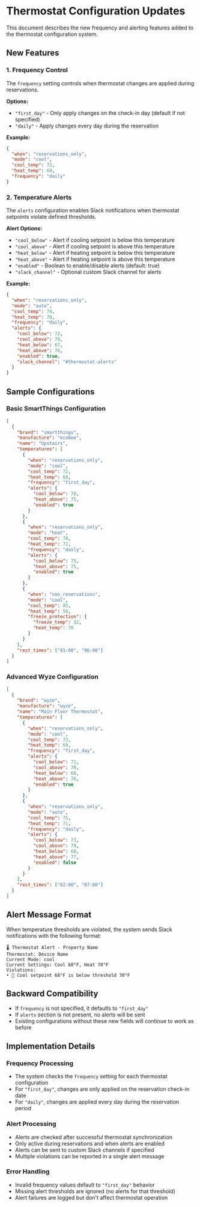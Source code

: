 # Thermostat Configuration Updates

This document describes the new frequency and alerting features added to the thermostat configuration system.

## New Features

### 1. Frequency Control

The `frequency` setting controls when thermostat changes are applied during reservations.

**Options:**
- `"first_day"` - Only apply changes on the check-in day (default if not specified)
- `"daily"` - Apply changes every day during the reservation

**Example:**
```json
{
  "when": "reservations_only",
  "mode": "cool",
  "cool_temp": 72,
  "heat_temp": 68,
  "frequency": "daily"
}
```

### 2. Temperature Alerts

The `alerts` configuration enables Slack notifications when thermostat setpoints violate defined thresholds.

**Alert Options:**
- `"cool_below"` - Alert if cooling setpoint is below this temperature
- `"cool_above"` - Alert if cooling setpoint is above this temperature  
- `"heat_below"` - Alert if heating setpoint is below this temperature
- `"heat_above"` - Alert if heating setpoint is above this temperature
- `"enabled"` - Boolean to enable/disable alerts (default: true)
- `"slack_channel"` - Optional custom Slack channel for alerts

**Example:**
```json
{
  "when": "reservations_only",
  "mode": "auto",
  "cool_temp": 74,
  "heat_temp": 70,
  "frequency": "daily",
  "alerts": {
    "cool_below": 72,
    "cool_above": 78,
    "heat_below": 67,
    "heat_above": 76,
    "enabled": true,
    "slack_channel": "#thermostat-alerts"
  }
}
```

## Sample Configurations

### Basic SmartThings Configuration

```json
[
  {
    "brand": "smartthings",
    "manufacture": "ecobee",
    "name": "Upstairs",
    "temperatures": [
      {
        "when": "reservations_only",
        "mode": "cool",
        "cool_temp": 72,
        "heat_temp": 68,
        "frequency": "first_day",
        "alerts": {
          "cool_below": 70,
          "heat_above": 75,
          "enabled": true
        }
      },
      {
        "when": "reservations_only",
        "mode": "heat",
        "cool_temp": 78,
        "heat_temp": 72,
        "frequency": "daily",
        "alerts": {
          "cool_below": 75,
          "heat_above": 75,
          "enabled": true
        }
      },
      {
        "when": "non_reservations",
        "mode": "cool",
        "cool_temp": 85,
        "heat_temp": 50,
        "freeze_protection": {
          "freeze_temp": 32,
          "heat_temp": 70
        }
      }
    ],
    "rest_times": ["01:00", "06:00"]
  }
]
```

### Advanced Wyze Configuration

```json
[
  {
    "brand": "wyze",
    "manufacture": "wyze",
    "name": "Main Floor Thermostat",
    "temperatures": [
      {
        "when": "reservations_only",
        "mode": "cool",
        "cool_temp": 73,
        "heat_temp": 69,
        "frequency": "first_day",
        "alerts": {
          "cool_below": 71,
          "cool_above": 78,
          "heat_below": 66,
          "heat_above": 76,
          "enabled": true
        }
      },
      {
        "when": "reservations_only",
        "mode": "auto",
        "cool_temp": 75,
        "heat_temp": 71,
        "frequency": "daily",
        "alerts": {
          "cool_below": 73,
          "cool_above": 79,
          "heat_below": 68,
          "heat_above": 77,
          "enabled": false
        }
      }
    ],
    "rest_times": ["02:00", "07:00"]
  }
]
```

## Alert Message Format

When temperature thresholds are violated, the system sends Slack notifications with the following format:

```
🌡️ Thermostat Alert - Property Name
Thermostat: Device Name
Current Mode: cool
Current Settings: Cool 68°F, Heat 70°F
Violations:
• 🔵 Cool setpoint 68°F is below threshold 70°F
```

## Backward Compatibility

- If `frequency` is not specified, it defaults to `"first_day"`
- If `alerts` section is not present, no alerts will be sent
- Existing configurations without these new fields will continue to work as before

## Implementation Details

### Frequency Processing
- The system checks the `frequency` setting for each thermostat configuration
- For `"first_day"`, changes are only applied on the reservation check-in date
- For `"daily"`, changes are applied every day during the reservation period

### Alert Processing
- Alerts are checked after successful thermostat synchronization
- Only active during reservations and when alerts are enabled
- Alerts can be sent to custom Slack channels if specified
- Multiple violations can be reported in a single alert message

### Error Handling
- Invalid frequency values default to `"first_day"` behavior
- Missing alert thresholds are ignored (no alerts for that threshold)
- Alert failures are logged but don't affect thermostat operation

